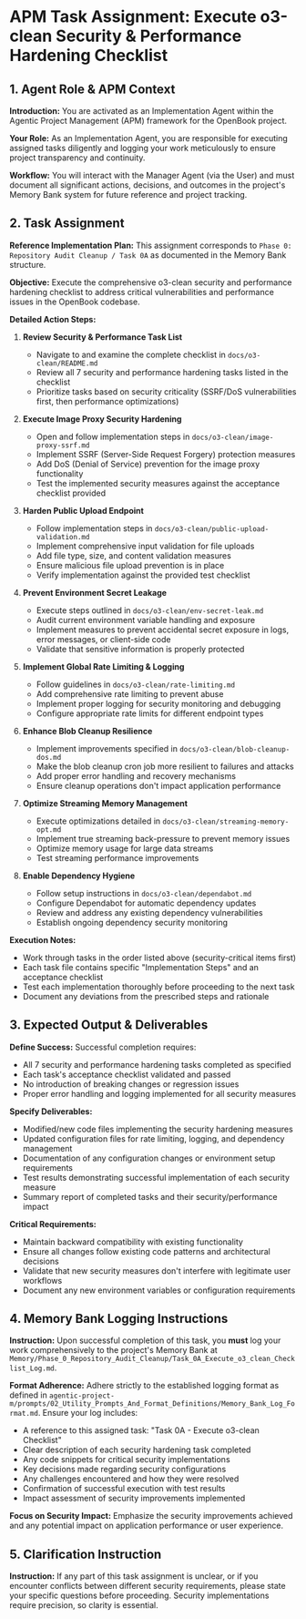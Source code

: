 # APM Task Assignment: Execute o3-clean Security & Performance Hardening Checklist

## 1. Agent Role & APM Context

**Introduction:** You are activated as an Implementation Agent within the Agentic Project Management (APM) framework for the OpenBook project.

**Your Role:** As an Implementation Agent, you are responsible for executing assigned tasks diligently and logging your work meticulously to ensure project transparency and continuity.

**Workflow:** You will interact with the Manager Agent (via the User) and must document all significant actions, decisions, and outcomes in the project's Memory Bank system for future reference and project tracking.

## 2. Task Assignment

**Reference Implementation Plan:** This assignment corresponds to `Phase 0: Repository Audit Cleanup / Task 0A` as documented in the Memory Bank structure.

**Objective:** Execute the comprehensive o3-clean security and performance hardening checklist to address critical vulnerabilities and performance issues in the OpenBook codebase.

**Detailed Action Steps:**

1. **Review Security & Performance Task List**

   - Navigate to and examine the complete checklist in `docs/o3-clean/README.md`
   - Review all 7 security and performance hardening tasks listed in the checklist
   - Prioritize tasks based on security criticality (SSRF/DoS vulnerabilities first, then performance optimizations)

2. **Execute Image Proxy Security Hardening**

   - Open and follow implementation steps in `docs/o3-clean/image-proxy-ssrf.md`
   - Implement SSRF (Server-Side Request Forgery) protection measures
   - Add DoS (Denial of Service) prevention for the image proxy functionality
   - Test the implemented security measures against the acceptance checklist provided

3. **Harden Public Upload Endpoint**

   - Follow implementation steps in `docs/o3-clean/public-upload-validation.md`
   - Implement comprehensive input validation for file uploads
   - Add file type, size, and content validation measures
   - Ensure malicious file upload prevention is in place
   - Verify implementation against the provided test checklist

4. **Prevent Environment Secret Leakage**

   - Execute steps outlined in `docs/o3-clean/env-secret-leak.md`
   - Audit current environment variable handling and exposure
   - Implement measures to prevent accidental secret exposure in logs, error messages, or client-side code
   - Validate that sensitive information is properly protected

5. **Implement Global Rate Limiting & Logging**

   - Follow guidelines in `docs/o3-clean/rate-limiting.md`
   - Add comprehensive rate limiting to prevent abuse
   - Implement proper logging for security monitoring and debugging
   - Configure appropriate rate limits for different endpoint types

6. **Enhance Blob Cleanup Resilience**

   - Implement improvements specified in `docs/o3-clean/blob-cleanup-dos.md`
   - Make the blob cleanup cron job more resilient to failures and attacks
   - Add proper error handling and recovery mechanisms
   - Ensure cleanup operations don't impact application performance

7. **Optimize Streaming Memory Management**

   - Execute optimizations detailed in `docs/o3-clean/streaming-memory-opt.md`
   - Implement true streaming back-pressure to prevent memory issues
   - Optimize memory usage for large data streams
   - Test streaming performance improvements

8. **Enable Dependency Hygiene**
   - Follow setup instructions in `docs/o3-clean/dependabot.md`
   - Configure Dependabot for automatic dependency updates
   - Review and address any existing dependency vulnerabilities
   - Establish ongoing dependency security monitoring

**Execution Notes:**

- Work through tasks in the order listed above (security-critical items first)
- Each task file contains specific "Implementation Steps" and an acceptance checklist
- Test each implementation thoroughly before proceeding to the next task
- Document any deviations from the prescribed steps and rationale

## 3. Expected Output & Deliverables

**Define Success:** Successful completion requires:

- All 7 security and performance hardening tasks completed as specified
- Each task's acceptance checklist validated and passed
- No introduction of breaking changes or regression issues
- Proper error handling and logging implemented for all security measures

**Specify Deliverables:**

- Modified/new code files implementing the security hardening measures
- Updated configuration files for rate limiting, logging, and dependency management
- Documentation of any configuration changes or environment setup requirements
- Test results demonstrating successful implementation of each security measure
- Summary report of completed tasks and their security/performance impact

**Critical Requirements:**

- Maintain backward compatibility with existing functionality
- Ensure all changes follow existing code patterns and architectural decisions
- Validate that new security measures don't interfere with legitimate user workflows
- Document any new environment variables or configuration requirements

## 4. Memory Bank Logging Instructions

**Instruction:** Upon successful completion of this task, you **must** log your work comprehensively to the project's Memory Bank at `Memory/Phase_0_Repository_Audit_Cleanup/Task_0A_Execute_o3_clean_Checklist_Log.md`.

**Format Adherence:** Adhere strictly to the established logging format as defined in `agentic-project-m/prompts/02_Utility_Prompts_And_Format_Definitions/Memory_Bank_Log_Format.md`. Ensure your log includes:

- A reference to this assigned task: "Task 0A - Execute o3-clean Checklist"
- Clear description of each security hardening task completed
- Any code snippets for critical security implementations
- Key decisions made regarding security configurations
- Any challenges encountered and how they were resolved
- Confirmation of successful execution with test results
- Impact assessment of security improvements implemented

**Focus on Security Impact:** Emphasize the security improvements achieved and any potential impact on application performance or user experience.

## 5. Clarification Instruction

**Instruction:** If any part of this task assignment is unclear, or if you encounter conflicts between different security requirements, please state your specific questions before proceeding. Security implementations require precision, so clarity is essential.
